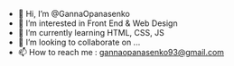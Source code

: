 - 👋 Hi, I’m @GannaOpanasenko
- 👀 I’m interested in Front End & Web Design
- 🌱 I’m currently learning HTML, CSS, JS
- 💞️ I’m looking to collaborate on ...
- 📫 How to reach me : gannaopanasenko93@gmail.com

<!---
AnnaOpanasenko/AnnaOpanasenko is a ✨ special ✨ repository because its `README.md` (this file) appears on your GitHub profile.
You can click the Preview link to take a look at your changes.
--->

